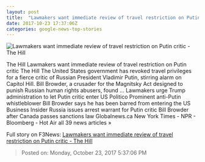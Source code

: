 ```yaml
---
layout: post
title:  "Lawmakers want immediate review of travel restriction on Putin critic - The Hill"
date: 2017-10-23 17:37:06Z
categories: google-news-top-stories
---
```


![Lawmakers want immediate review of travel restriction on Putin critic - The Hill](http://thehill.com/sites/default/files/hand-out-browder-bill-1.jpg)

The Hill Lawmakers want immediate review of travel restriction on Putin critic The Hill The United States government has revoked travel privileges for a fierce critic of Russian President Vladimir Putin, stirring alarm on Capitol Hill. Bill Browder, a crusader for the Magnitsky Act designed to punish Russian human rights abusers, found ... Lawmakers urge Trump administration to let Putin critic enter US Politico Prominent anti-Putin whistleblower Bill Browder says he has been barred from entering the US Business Insider Russia issues arrest warrant for Putin critic Bill Browder after Canada passes sanctions law Globalnews.ca New York Times - NPR - Bloomberg - Hot Air all 39 news articles »


Full story on F3News: [Lawmakers want immediate review of travel restriction on Putin critic - The Hill](http://www.f3nws.com/n/Mu3Vn)

> Posted on: Monday, October 23, 2017 5:37:06 PM
